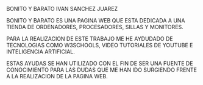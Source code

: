 BONITO Y BARATO
IVAN SANCHEZ JUAREZ

BONITO Y BARATO ES UNA PAGINA WEB QUE ESTA DEDICADA A UNA TIENDA DE ORDENADORES, PROCESADORES, SILLAS Y MONITORES.

PARA LA REALIZACION DE ESTE TRABAJO ME HE AYDUDADO DE TECNOLOGIAS COMO W3SCHOOLS, VIDEO TUTORIALES DE YOUTUBE E INTELIGENCIA ARTIFICIAL.

ESTAS AYUDAS SE HAN UTILIZADO CON EL FIN DE SER UNA FUENTE DE CONOCIMIENTO PARA LAS DUDAS QUE ME HAN IDO SURGIENDO FRENTE A LA REALIZACION DE LA PAGINA WEB.
